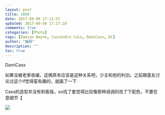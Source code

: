```yaml
---
layout: post
title: 1050
date: 2017-09-09 17:15:57
updated: 2017-09-09 17:17:10
comments: true
categories: [Photo]
tags: [Damian Wayne, Cassandra Cain, DamiCass, DC]
author: "猫厨"
description: ""
toc: true
---
```


<p>DamiCass</p> 
<p>如果没被老爹收编，这俩原本应该是这种关系吧，少主和他的利剑。之前跟基友讨论过这个if觉得蛮有趣的，就画了一下</p> 
<p>Cass的造型并没有刺客版，so找了套觉得比较像那种调调的改了下配色，不要在意细节【</p>

![](https://nos.netease.com/imglf0/img/cVZNdzJtQk9JV2NmU1JHcmJPMUtvM3JBQmp3S0dyd0xoL2tRc1kwQ0lJS3FMdkc3ZURjNkNRPT0.jpg)